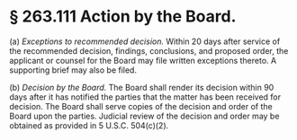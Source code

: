 # § 263.111   Action by the Board.

(a) *Exceptions to recommended decision.* Within 20 days after service of the recommended decision, findings, conclusions, and proposed order, the applicant or counsel for the Board may file written exceptions thereto. A supporting brief may also be filed. 


(b) *Decision by the Board.* The Board shall render its decision within 90 days after it has notified the parties that the matter has been received for decision. The Board shall serve copies of the decision and order of the Board upon the parties. Judicial review of the decision and order may be obtained as provided in 5 U.S.C. 504(c)(2). 




